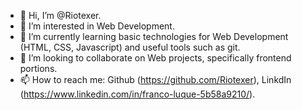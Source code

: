- 👋 Hi, I’m @Riotexer.
- 👀 I’m interested in Web Development.
- 🌱 I’m currently learning basic technologies for Web Development (HTML, CSS, Javascript) and useful tools such as git.
- 💞️ I’m looking to collaborate on Web projects, specifically frontend portions.
- 📫 How to reach me: Github (https://github.com/Riotexer), LinkdIn (https://www.linkedin.com/in/franco-luque-5b58a9210/).

<!---
Riotexer/Riotexer is a ✨ special ✨ repository because its `README.md` (this file) appears on your GitHub profile.
You can click the Preview link to take a look at your changes.
--->
